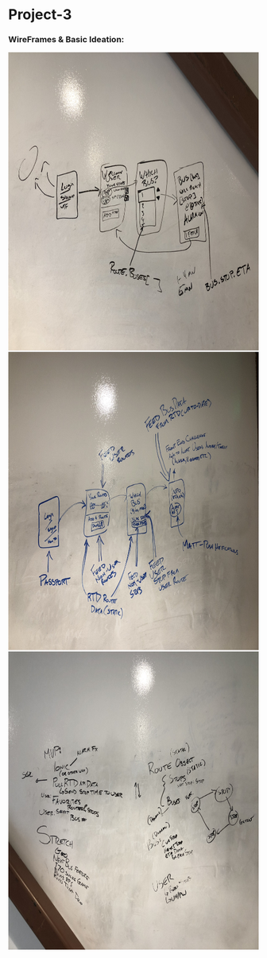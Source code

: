# Project-3

### WireFrames & Basic Ideation:

<img src = "./wireframesetc/markerwireframe.jpg" width="800" height="600">
<img src = "./wireframesetc/ogwireframe.jpg" width="800" height="600">
<img src = "./wireframesetc/ideation.jpg" width="800" height="600">